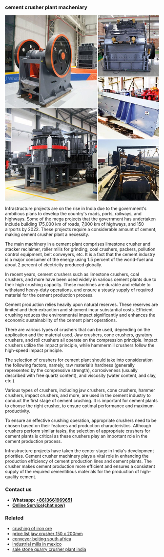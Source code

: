 <h3>cement crusher plant macheniary</h3><img src='1708589250.jpg' alt=''><p>Infrastructure projects are on the rise in India due to the government's ambitious plans to develop the country's roads, ports, railways, and highways. Some of the mega projects that the government has undertaken include building 175,000 km of roads, 7,000 km of highways, and 150 airports by 2022. These projects require a considerable amount of cement, making cement crusher plant a necessity.</p><p>The main machinery in a cement plant comprises limestone crusher and stacker reclaimer, roller mills for grinding, coal crushers, packers, pollution control equipment, belt conveyers, etc. It is a fact that the cement industry is a major consumer of the energy using 1.5 percent of the world-fuel and about 2 percent of electricity produced globally.</p><p>In recent years, cement crushers such as limestone crushers, coal crushers, and more have been used widely in various cement plants due to their high crushing capacity. These machines are durable and reliable to withstand heavy-duty operations, and ensure a steady supply of required material for the cement production process.</p><p>Cement production relies heavily upon natural reserves. These reserves are limited and their extraction and shipment incur substantial costs. Efficient crushing reduces the environmental impact significantly and enhances the economic sustainability of the cement plant operations.</p><p>There are various types of crushers that can be used, depending on the application and the material used. Jaw crushers, cone crushers, gyratory crushers, and roll crushers all operate on the compression principle. Impact crushers utilize the impact principle, while hammermill crushers follow the high-speed impact principle.</p><p>The selection of crushers for cement plant should take into consideration the following factors, namely, raw material’s hardness (generally represented by the compressive strength), corrosiveness (usually described with free quartz content), and viscosity (water content, and clay, etc.).</p><p>Various types of crushers, including jaw crushers, cone crushers, hammer crushers, impact crushers, and more, are used in the cement industry to conduct the first stage of cement crushing. It is important for cement plants to choose the right crusher, to ensure optimal performance and maximum productivity.</p><p>To ensure an effective crushing operation, appropriate crushers need to be chosen based on their features and production characteristics. Although crushers perform similar tasks, the selection of appropriate crushers for cement plants is critical as these crushers play an important role in the cement production process.</p><p>Infrastructure projects have taken the center stage in India's development priorities. Cement crusher machinery plays a vital role in enhancing the production efficiency of cement production lines and cement plants. The crusher makes cement production more efficient and ensures a consistent supply of the required cementitious materials for the production of high-quality cement.</p><h3>Contact us</h3><ul><li><strong>Whatsapp:&nbsp;<a href="https://wa.me/8613661969651">+8613661969651</a></strong></li><li><a href="https://swt.shibang-china.com/?git&amp;zhl&amp;cement crusher plant macheniary"><strong>Online Service(chat now)</strong></a></li></ul><h3>Related</h3><ul><li><a href='crushing of iron ore.md'>crushing of iron ore</a></li><li><a href='price list jaw crusher 150 x 200mm.md'>price list jaw crusher 150 x 200mm</a></li><li><a href='conveyor belting south africa.md'>conveyor belting south africa</a></li><li><a href='industrial mills in mexico.md'>industrial mills in mexico</a></li><li><a href='sale stone quarry crusher plant india.md'>sale stone quarry crusher plant india</a></li></ul>